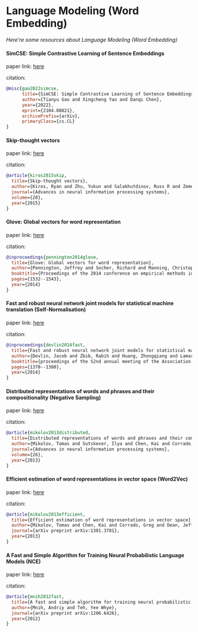 # Language Modeling (Word Embedding)
*Here're some resources about Language Modeling (Word Embedding)*
    
    
#### SimCSE: Simple Contrastive Learning of Sentence Embeddings

paper link: [here](https://arxiv.org/pdf/2104.08821.pdf)

citation:
```bibtex
@misc{gao2022simcse,
      title={SimCSE: Simple Contrastive Learning of Sentence Embeddings}, 
      author={Tianyu Gao and Xingcheng Yao and Danqi Chen},
      year={2022},
      eprint={2104.08821},
      archivePrefix={arXiv},
      primaryClass={cs.CL}
}
```


#### Skip-thought vectors

paper link: [here](https://proceedings.neurips.cc/paper/2015/file/f442d33fa06832082290ad8544a8da27-Paper.pdf)

citation: 
```bibtex
@article{kiros2015skip,
  title={Skip-thought vectors},
  author={Kiros, Ryan and Zhu, Yukun and Salakhutdinov, Russ R and Zemel, Richard and Urtasun, Raquel and Torralba, Antonio and Fidler, Sanja},
  journal={Advances in neural information processing systems},
  volume={28},
  year={2015}
}
```

#### Glove: Global vectors for word representation

paper link: [here](https://aclanthology.org/D14-1162.pdf)

citation: 
```bibtex
@inproceedings{pennington2014glove,
  title={Glove: Global vectors for word representation},
  author={Pennington, Jeffrey and Socher, Richard and Manning, Christopher D},
  booktitle={Proceedings of the 2014 conference on empirical methods in natural language processing (EMNLP)},
  pages={1532--1543},
  year={2014}
}
```

#### Fast and robust neural network joint models for statistical machine translation (Self-Normalisation)

paper link: [here](https://aclanthology.org/P14-1129.pdf)

citation: 
```bibtex
@inproceedings{devlin2014fast,
  title={Fast and robust neural network joint models for statistical machine translation},
  author={Devlin, Jacob and Zbib, Rabih and Huang, Zhongqiang and Lamar, Thomas and Schwartz, Richard and Makhoul, John},
  booktitle={proceedings of the 52nd annual meeting of the Association for Computational Linguistics (Volume 1: Long Papers)},
  pages={1370--1380},
  year={2014}
}
```

#### Distributed representations of words and phrases and their compositionality (Negative Sampling)

paper link: [here](https://proceedings.neurips.cc/paper/2013/file/9aa42b31882ec039965f3c4923ce901b-Paper.pdf)

citation: 
```bibtex
@article{mikolov2013distributed,
  title={Distributed representations of words and phrases and their compositionality},
  author={Mikolov, Tomas and Sutskever, Ilya and Chen, Kai and Corrado, Greg S and Dean, Jeff},
  journal={Advances in neural information processing systems},
  volume={26},
  year={2013}
}
```
    

#### Efficient estimation of word representations in vector space (Word2Vec)

paper link: [here](https://arxiv.org/pdf/1301.3781.pdf%C3%AC%E2%80%94%20%C3%AC%E2%80%9E%C5%93)

citation: 
```bibtex
@article{mikolov2013efficient,
  title={Efficient estimation of word representations in vector space},
  author={Mikolov, Tomas and Chen, Kai and Corrado, Greg and Dean, Jeffrey},
  journal={arXiv preprint arXiv:1301.3781},
  year={2013}
}
```


#### A Fast and Simple Algorithm for Training Neural Probabilistic Language Models (NCE)

paper link: [here](https://arxiv.org/pdf/1206.6426)

citation: 
```bibtex
@article{mnih2012fast,
  title={A fast and simple algorithm for training neural probabilistic language models},
  author={Mnih, Andriy and Teh, Yee Whye},
  journal={arXiv preprint arXiv:1206.6426},
  year={2012}
}
```
    